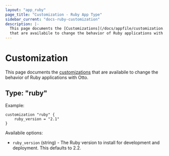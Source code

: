 ```yaml
---
layout: "app_ruby"
page_title: "Customization - Ruby App Type"
sidebar_current: "docs-ruby-customization"
description: |-
  This page documents the [Customizations](/docs/appfile/customization.html)
  that are availabile to change the behavior of Ruby applications with Otto.
---
```


# Customization

This page documents the [customizations](/docs/appfile/customization.html)
that are availabile to change the behavior of Ruby applications with Otto.

## Type: "ruby"

Example:

```
customization "ruby" {
    ruby_version = "2.1"
}
```

Availabile options:

  * `ruby_version` (string) - The Ruby version to install for development
    and deployment. This defaults to 2.2.
